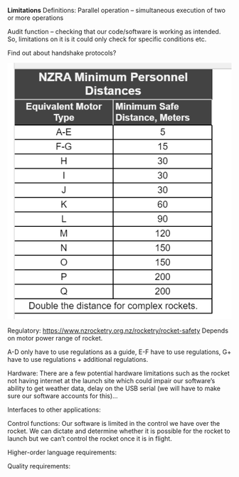 **Limitations**
Definitions:
Parallel operation – simultaneous execution of two or more operations

Audit function – checking that our code/software is working as intended. So, limitations on it is it could only check for specific conditions etc.

Find out about handshake protocols?

![Home](images/NZRA_Minimum_Personnel_Distances.png)

Regulatory: https://www.nzrocketry.org.nz/rocketry/rocket-safety
Depends on motor power range of rocket.

A-D only have to use regulations as a guide, E-F have to use regulations, G+ have to use regulations + additional regulations.

Hardware:
There are a few potential hardware limitations such as the rocket not having internet at the launch site which could impair our software’s ability to get weather data, delay on the USB serial (we will have to make sure our software accounts for this)…

Interfaces to other applications:

Control functions:
Our software is limited in the control we have over the rocket. We can dictate and determine whether it is possible for the rocket to launch but we can’t control the rocket once it is in flight.

Higher-order language requirements:

Quality requirements:

